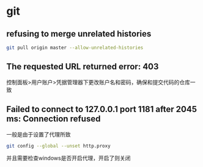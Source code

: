 # git

## refusing to merge unrelated histories

```bash
git pull origin master --allow-unrelated-histories
```

## The requested URL returned error: 403

控制面板>用户账户>凭据管理器下更改账户名和密码，确保和提交代码的仓库一致

## Failed to connect to 127.0.0.1 port 1181 after 2045 ms: Connection refused

一般是由于设置了代理所致

```bash
git config --global --unset http.proxy
```

并且需要检查windows是否开启代理，开启了则关闭

